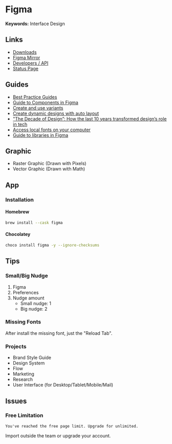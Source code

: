 # Figma

<!--
https://grida.co
-->

<!--
Thumbnail
Landing Page
Web
Mobile
––––––––––
Web Application
↳ Landing Page
↳ Sign In/Out
↳ Main
––––––––––
Components
-->

<!--
https://youtube.com/watch?v=GXhNLTZk85I
https://youtube.com/watch?v=p2sZKAPOQXs

https://linkedin.com/learning/search?entityType=COURSE&keywords=figma

https://figma.com/community/plugin/740556241021336678/Pattern-Hero
https://figma.com/community/plugin/747228167548695118/Export-.zip
https://figma.com/community/file/879853379468269007
https://figma.com/community/file/903445664989818507

F4F5F7
-->

<!--
Dark mode=True
Dark mode=False
-->

**Keywords:** Interface Design

## Links

- [Downloads](https://figma.com/downloads/)
- [Figma Mirror](https://figma.com/mirror)
- [Developers / API](https://figma.com/developers/api)
- [Status Page](https://status.figma.com)

## Guides

- [Best Practice Guides](https://figma.com/best-practices/guides/)
- [Guide to Components in Figma](https://help.figma.com/hc/en-us/articles/360038662654-Guide-to-Components-in-Figma)
- [Create and use variants](https://help.figma.com/hc/en-us/articles/360056440594-Create-and-use-variants)
- [Create dynamic designs with auto layout](https://help.figma.com/hc/en-us/articles/360040451373-Create-dynamic-designs-with-auto-layout)
- ["The Decade of Design”: How the last 10 years transformed design’s role in tech](https://figma.com/blog/the-rise-of-ux-ui-design-a-decade-in-reflection/)
- [Access local fonts on your computer](https://help.figma.com/hc/en-us/articles/360039956894-Access-local-fonts-on-your-computer)
- [Guide to libraries in Figma](https://help.figma.com/hc/en-us/articles/360041051154-Guide-to-libraries-in-Figma)

## Graphic

- Raster Graphic (Drawn with Pixels)
- Vector Graphic (Drawn with Math)

## App

### Installation

#### Homebrew

```sh
brew install --cask figma
```

#### Chocolatey

```sh
choco install figma -y --ignore-checksums
```

## Tips

### Small/Big Nudge

1. Figma
2. Preferences
3. Nudge amount
   - Small nudge: 1
   - Big nudge: 2

### Missing Fonts

After install the missing font, just the "Reload Tab".

### Projects

- Brand Style Guide
- Design System
- Flow
- Marketing
- Research
- User Interface (for Desktop/Tablet/Mobile/Mail)

## Issues

### Free Limitation

```log
You've reached the free page limit. Upgrade for unlimited.
```

Import outside the team or upgrade your account.

<!-- ###

```log
Unable to publish XX changes to the Team Library
```

TODO -->

